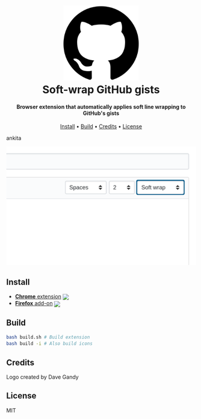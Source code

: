 [link-cws]: https://chrome.google.com/webstore/detail/ankitab/ihoaepdiibjbifnhcjoaddgcnfgjmjdk "Version published on Chrome Web Store"
[link-amo]: https://addons.mozilla.org/en-US/firefox/addon/ankitab/ "Version published on Mozilla Add-ons"

<h1 align="center">
  <br>
  <img src="https://raw.githubusercontent.com/corollari/soft-wrap-github-gists/master/promo/icon.png" width="200"></a>
  <br>
  Soft-wrap GitHub gists
  <br>
</h1>

<h4 align="center">Browser extension that automatically applies soft line wrapping to GitHub's gists</h4>

<p align="center">
  <a href="#install">Install</a> •
  <a href="#build">Build</a> •
  <a href="#credits">Credits</a> •
  <a href="#license">License</a>
</p>ankita

![screenshot](https://raw.githubusercontent.com/corollari/soft-wrap-github-gists/master/promo/screenshot.png)

## Install
- [**Chrome** extension][link-cws] [<img valign="middle" src="https://img.shields.io/chrome-web-store/v/ihoaepdiibjbifnhcjoaddgcnfgjmjdk.svg?label=%20">][link-cws]
- [**Firefox** add-on][link-amo] [<img valign="middle" src="https://img.shields.io/amo/v/ankitab.svg?label=%20">][link-amo]

## Build
```bash
bash build.sh # Build extension
bash build -i # Also build icons
```

## Credits
Logo created by Dave Gandy

## License
MIT
